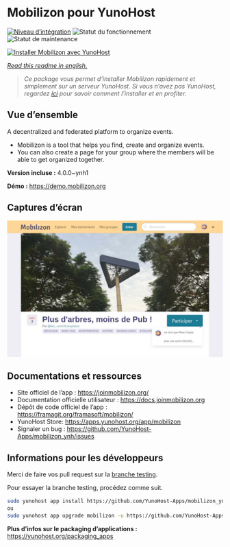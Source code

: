 <!--
N.B.: This README was automatically generated by https://github.com/YunoHost/apps/tree/master/tools/README-generator
It shall NOT be edited by hand.
-->

# Mobilizon pour YunoHost

[![Niveau d’intégration](https://dash.yunohost.org/integration/mobilizon.svg)](https://dash.yunohost.org/appci/app/mobilizon) ![Statut du fonctionnement](https://ci-apps.yunohost.org/ci/badges/mobilizon.status.svg) ![Statut de maintenance](https://ci-apps.yunohost.org/ci/badges/mobilizon.maintain.svg)

[![Installer Mobilizon avec YunoHost](https://install-app.yunohost.org/install-with-yunohost.svg)](https://install-app.yunohost.org/?app=mobilizon)

*[Read this readme in english.](./README.md)*

> *Ce package vous permet d’installer Mobilizon rapidement et simplement sur un serveur YunoHost.
Si vous n’avez pas YunoHost, regardez [ici](https://yunohost.org/#/install) pour savoir comment l’installer et en profiter.*

## Vue d’ensemble

A decentralized and federated platform to organize events.

- Mobilizon is a tool that helps you find, create and organize events.
- You can also create a page for your group where the members will be able to get organized together.


**Version incluse :** 4.0.0~ynh1

**Démo :** https://demo.mobilizon.org

## Captures d’écran

![Capture d’écran de Mobilizon](./doc/screenshots/screenshot1.jpg)

## Documentations et ressources

* Site officiel de l’app : <https://joinmobilizon.org/>
* Documentation officielle utilisateur : <https://docs.joinmobilizon.org>
* Dépôt de code officiel de l’app : <https://framagit.org/framasoft/mobilizon/>
* YunoHost Store: <https://apps.yunohost.org/app/mobilizon>
* Signaler un bug : <https://github.com/YunoHost-Apps/mobilizon_ynh/issues>

## Informations pour les développeurs

Merci de faire vos pull request sur la [branche testing](https://github.com/YunoHost-Apps/mobilizon_ynh/tree/testing).

Pour essayer la branche testing, procédez comme suit.

``` bash
sudo yunohost app install https://github.com/YunoHost-Apps/mobilizon_ynh/tree/testing --debug
ou
sudo yunohost app upgrade mobilizon -u https://github.com/YunoHost-Apps/mobilizon_ynh/tree/testing --debug
```

**Plus d’infos sur le packaging d’applications :** <https://yunohost.org/packaging_apps>